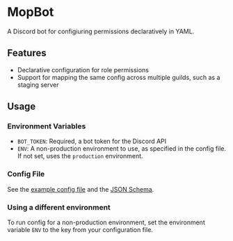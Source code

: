 # MopBot
A Discord bot for configiuring permissions declaratively in YAML.

## Features
- Declarative configuration for role permissions
- Support for mapping the same config across multiple guilds, such as a staging server

## Usage
### Environment Variables
- `BOT_TOKEN`: Required, a bot token for the Discord API
- `ENV`: A non-production environment to use, as specified in the config file. If not set, uses the `production` environment.

### Config File
See the [example config file](/config.yaml) and the [JSON Schema](/src/mopbot/data/schema.json).

### Using a different environment
To run config for a non-production environment, set the environment variable `ENV` to the key from your configuration file.